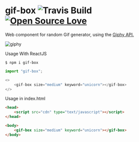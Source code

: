 # gif-box <img src="https://travis-ci.com/MessierOne/gif-box.svg?token=aMqKBGoL7mygzf5N5qzJ&branch=master" alt="Travis Build"/>  [![Open Source Love](https://badges.frapsoft.com/os/v1/open-source.svg?v=103)](https://github.com/ellerbrock/open-source-badges/)

Web component for random Gif generator, using the [Giphy API.](https://developers.giphy.com/docs/api/endpoint/#search)

<img src="https://media.giphy.com/media/IzVquL965ib4s/giphy.gif" alt="giphy" />


Usage With ReactJS 
``` shell script
$ npm i gif-box
```
``` javascript
import "gif-box"; 

<>
    <gif-box size="medium" keyword="unicorn"></gif-box>
</>
```


Usage in index.html 
``` html
<head>
    <script src="cdn" type="text/javascript"></script>
</head>

<body>
    <gif-box size="medium" keyword="unicorn"></gif-box>
</body>
```
